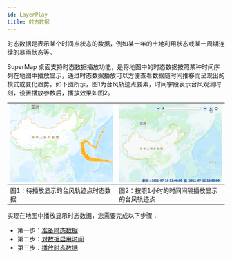 ```yaml
---
id: LayerPlay
title: 时态数据
---
```

时态数据是表示某个时间点状态的数据，例如某一年的土地利用状态或某一周期连续的暴雨状态等。

SuperMap
桌面支持时态数据播放功能，是将地图中的时态数据按照某种时间序列在地图中播放显示，通过时态数据播放可以方便查看数据随时间推移而呈现出的模式或变化趋势。如下图所示，图1为台风轨迹点要素，时间字段表示台风观测时刻，设置播放参数后，播放效果如图2。

![](img/PlaySampleData.png) | ![](img/LayerPlayExample.gif)  
---|---  
图1：待播放显示的台风轨迹点时态数据 | 图2：按照1小时的时间间隔播放显示的台风轨迹点  
  
实现在地图中播放显示时态数据，您需要完成以下步骤：

  * 第一步：[准备时态数据](PrepareTemporalData.html)
  * 第二步：[对数据启用时间](SetDataTime.html)
  * 第三步：[播放时态数据](PlayTemporalData.html)



